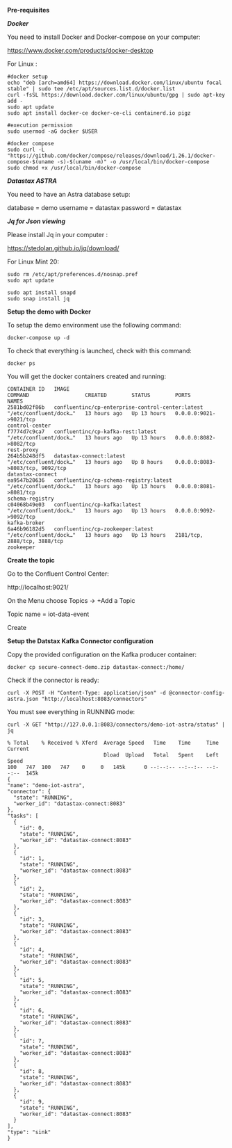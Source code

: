 **Pre-requisites**

***Docker***

You need to install Docker and Docker-compose on your computer:

https://www.docker.com/products/docker-desktop

For Linux :

```
#docker setup
echo "deb [arch=amd64] https://download.docker.com/linux/ubuntu focal stable" | sudo tee /etc/apt/sources.list.d/docker.list
curl -fsSL https://download.docker.com/linux/ubuntu/gpg | sudo apt-key add -
sudo apt update
sudo apt install docker-ce docker-ce-cli containerd.io pigz

#execution permission
sudo usermod -aG docker $USER

#docker compose
sudo curl -L "https://github.com/docker/compose/releases/download/1.26.1/docker-compose-$(uname -s)-$(uname -m)" -o /usr/local/bin/docker-compose
sudo chmod +x /usr/local/bin/docker-compose
```

***Datastax ASTRA***

You need to have an Astra database setup:

database = demo
username = datastax
password = datastax

***Jq for Json viewing***

Please install Jq in your computer :

https://stedolan.github.io/jq/download/

For Linux Mint 20:

```
sudo rm /etc/apt/preferences.d/nosnap.pref
sudo apt update

sudo apt install snapd
sudo snap install jq
```

**Setup the demo with Docker**

To setup the demo environment use the following command:

```
docker-compose up -d
```

To check that everything is launched, check with this command:

```
docker ps
```

You will get the docker containers created and running:

```
CONTAINER ID   IMAGE                                              COMMAND                  CREATED        STATUS        PORTS                                                                                                                                                                             NAMES
2581bd02f86b   confluentinc/cp-enterprise-control-center:latest   "/etc/confluent/dock…"   13 hours ago   Up 13 hours   0.0.0.0:9021->9021/tcp                                                                                                                                                            control-center
f7774d7c9ca7   confluentinc/cp-kafka-rest:latest                  "/etc/confluent/dock…"   13 hours ago   Up 13 hours   0.0.0.0:8082->8082/tcp                                                                                                                                                            rest-proxy
264b5b248df5   datastax-connect:latest                            "/etc/confluent/dock…"   13 hours ago   Up 8 hours    0.0.0.0:8083->8083/tcp, 9092/tcp                                                                                                                                                  datastax-connect
ea9547b20636   confluentinc/cp-schema-registry:latest             "/etc/confluent/dock…"   13 hours ago   Up 13 hours   0.0.0.0:8081->8081/tcp                                                                                                                                                            schema-registry
c04068b49e03   confluentinc/cp-kafka:latest                       "/etc/confluent/dock…"   13 hours ago   Up 13 hours   0.0.0.0:9092->9092/tcp                                                                                                                                                            kafka-broker
6a46b96182d5   confluentinc/cp-zookeeper:latest                   "/etc/confluent/dock…"   13 hours ago   Up 13 hours   2181/tcp, 2888/tcp, 3888/tcp                                                                                                                                                      zookeeper
```

**Create the topic**

Go to the Confluent Control Center:

http://localhost:9021/

On the Menu choose Topics -> +Add a Topic

Topic name = iot-data-event

Create

**Setup the Datstax Kafka Connector configuration**

Copy the provided configuration on the Kafka producer container:

```
docker cp secure-connect-demo.zip datastax-connect:/home/
```

Check if the connector is ready:

```
curl -X POST -H "Content-Type: application/json" -d @connector-config-astra.json "http://localhost:8083/connectors"
```

You must see everything in RUNNING mode:

```
curl -X GET "http://127.0.0.1:8083/connectors/demo-iot-astra/status" | jq
```

```
% Total    % Received % Xferd  Average Speed   Time    Time     Time  Current
                               Dload  Upload   Total   Spent    Left  Speed
100   747  100   747    0     0   145k      0 --:--:-- --:--:-- --:--:--  145k
{
"name": "demo-iot-astra",
"connector": {
  "state": "RUNNING",
  "worker_id": "datastax-connect:8083"
},
"tasks": [
  {
    "id": 0,
    "state": "RUNNING",
    "worker_id": "datastax-connect:8083"
  },
  {
    "id": 1,
    "state": "RUNNING",
    "worker_id": "datastax-connect:8083"
  },
  {
    "id": 2,
    "state": "RUNNING",
    "worker_id": "datastax-connect:8083"
  },
  {
    "id": 3,
    "state": "RUNNING",
    "worker_id": "datastax-connect:8083"
  },
  {
    "id": 4,
    "state": "RUNNING",
    "worker_id": "datastax-connect:8083"
  },
  {
    "id": 5,
    "state": "RUNNING",
    "worker_id": "datastax-connect:8083"
  },
  {
    "id": 6,
    "state": "RUNNING",
    "worker_id": "datastax-connect:8083"
  },
  {
    "id": 7,
    "state": "RUNNING",
    "worker_id": "datastax-connect:8083"
  },
  {
    "id": 8,
    "state": "RUNNING",
    "worker_id": "datastax-connect:8083"
  },
  {
    "id": 9,
    "state": "RUNNING",
    "worker_id": "datastax-connect:8083"
  }
],
"type": "sink"
}
```
